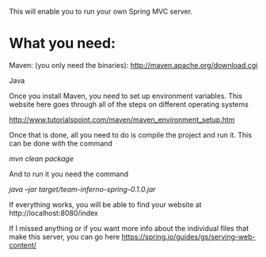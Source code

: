 This will enable you to run your own Spring MVC server.
 

# What you need:
Maven: (you only need the binaries): http://maven.apache.org/download.cgi

Java

Once you install Maven, you need to set up environment variables. This website here goes through all of the steps on different operating systems 

http://www.tutorialspoint.com/maven/maven_environment_setup.htm

Once that is done, all you need to do is compile the project and run it. This can be done with the command

*mvn clean package*

And to run it you need the command

*java –jar target/team-inferno-spring-0.1.0.jar*

If everything works, you will be able to find your website at 
http://localhost:8080/index

If I missed anything or if you want more info about the individual files that make this server, you can go here
https://spring.io/guides/gs/serving-web-content/
